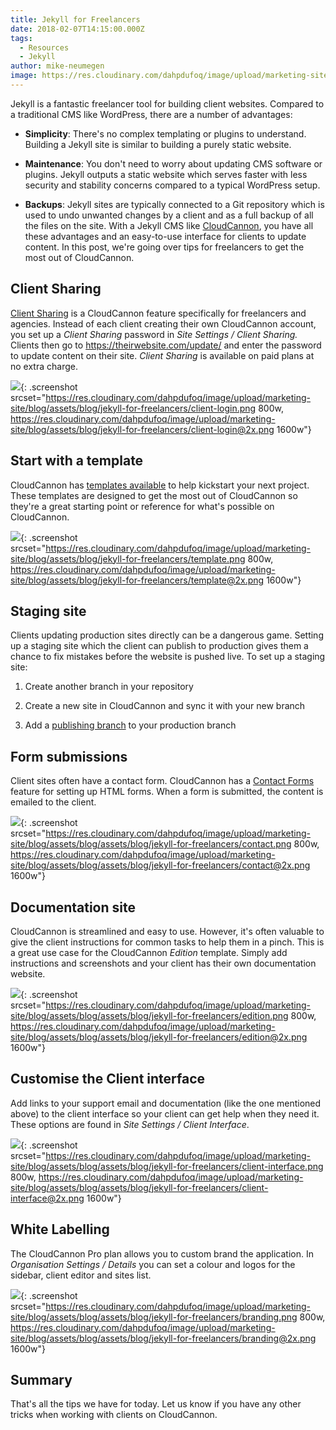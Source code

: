 ```yaml
---
title: Jekyll for Freelancers
date: 2018-02-07T14:15:00.000Z
tags:
  - Resources
  - Jekyll
author: mike-neumegen
image: https://res.cloudinary.com/dahpdufoq/image/upload/marketing-site/blog/uploads/blog-laptop-stack-of-books.jpg
---
```

Jekyll is a fantastic freelancer tool for building client websites. Compared to a traditional CMS like WordPress, there are a number of advantages:

* **Simplicity**\: There's no complex templating or plugins to understand. Building a Jekyll site is similar to building a purely static website.

* **Maintenance**\: You don't need to worry about updating CMS software or plugins. Jekyll outputs a static website which serves faster with less security and stability concerns compared to a typical WordPress setup.

* **Backups**\: Jekyll sites are typically connected to a Git repository which is used to undo unwanted changes by a client and as a full backup of all the files on the site. With a Jekyll CMS like [CloudCannon](https://cloudcannon.com), you have all these advantages and an easy-to-use interface for clients to update content. In this post, we're going over tips for freelancers to get the most out of CloudCannon.

## Client Sharing

[Client Sharing](https://docs.cloudcannon.com/sharing/client-sharing/) is a CloudCannon feature specifically for freelancers and agencies. Instead of each client creating their own CloudCannon account, you set up a *Client Sharing* password in *Site Settings / Client Sharing.* Clients then go to https://theirwebsite.com/update/ and enter the password to update content on their site. *Client Sharing* is available on paid plans at no extra charge.

![](https://res.cloudinary.com/dahpdufoq/image/upload/marketing-site/blog/assets/blog/jekyll-for-freelancers/client-login.png){: .screenshot srcset="https://res.cloudinary.com/dahpdufoq/image/upload/marketing-site/blog/assets/blog/jekyll-for-freelancers/client-login.png 800w,
https://res.cloudinary.com/dahpdufoq/image/upload/marketing-site/blog/assets/blog/jekyll-for-freelancers/client-login@2x.png 1600w"}

## Start with a template

CloudCannon has [templates available](https://learn.cloudcannon.com/jekyll-templates/) to help kickstart your next project. These templates are designed to get the most out of CloudCannon so they're a great starting point or reference for what's possible on CloudCannon.

![](https://res.cloudinary.com/dahpdufoq/image/upload/marketing-site/blog/assets/blog/jekyll-for-freelancers/template.png){: .screenshot srcset="https://res.cloudinary.com/dahpdufoq/image/upload/marketing-site/blog/assets/blog/jekyll-for-freelancers/template.png 800w,
https://res.cloudinary.com/dahpdufoq/image/upload/marketing-site/blog/assets/blog/jekyll-for-freelancers/template@2x.png 1600w"}

## Staging site

Clients updating production sites directly can be a dangerous game. Setting up a staging site which the client can publish to production gives them a chance to fix mistakes before the website is pushed live. To set up a staging site:

1. Create another branch in your repository

2. Create a new site in CloudCannon and sync it with your new branch

3. Add a [publishing branch](https://docs.cloudcannon.com/syncing/publishing/) to your production branch

## Form submissions

Client sites often have a contact form. CloudCannon has a [Contact Forms](https://docs.cloudcannon.com/hosting/contact-forms/) feature for setting up HTML forms. When a form is submitted, the content is emailed to the client.

![](https://res.cloudinary.com/dahpdufoq/image/upload/marketing-site/blog/assets/blog/jekyll-for-freelancers/contact.png){: .screenshot srcset="https://res.cloudinary.com/dahpdufoq/image/upload/marketing-site/blog/assets/blog/assets/blog/jekyll-for-freelancers/contact.png 800w,
https://res.cloudinary.com/dahpdufoq/image/upload/marketing-site/blog/assets/blog/assets/blog/jekyll-for-freelancers/contact@2x.png 1600w"}

## Documentation site

CloudCannon is streamlined and easy to use. However, it's often valuable to give the client instructions for common tasks to help them in a pinch. This is a great use case for the CloudCannon *Edition* template. Simply add instructions and screenshots and your client has their own documentation website.

![](https://res.cloudinary.com/dahpdufoq/image/upload/marketing-site/blog/assets/blog/jekyll-for-freelancers/edition.png){: .screenshot srcset="https://res.cloudinary.com/dahpdufoq/image/upload/marketing-site/blog/assets/blog/assets/blog/jekyll-for-freelancers/edition.png 800w,
https://res.cloudinary.com/dahpdufoq/image/upload/marketing-site/blog/assets/blog/assets/blog/jekyll-for-freelancers/edition@2x.png 1600w"}

## Customise the Client interface

Add links to your support email and documentation (like the one mentioned above) to the client interface so your client can get help when they need it. These options are found in *Site Settings / Client Interface*.

![](https://res.cloudinary.com/dahpdufoq/image/upload/marketing-site/blog/assets/blog/jekyll-for-freelancers/client-interface.png){: .screenshot srcset="https://res.cloudinary.com/dahpdufoq/image/upload/marketing-site/blog/assets/blog/assets/blog/jekyll-for-freelancers/client-interface.png 800w,
https://res.cloudinary.com/dahpdufoq/image/upload/marketing-site/blog/assets/blog/assets/blog/jekyll-for-freelancers/client-interface@2x.png 1600w"}

## White Labelling

The CloudCannon Pro plan allows you to custom brand the application. In *Organisation Settings / Details* you can set a colour and logos for the sidebar, client editor and sites list.

![](https://res.cloudinary.com/dahpdufoq/image/upload/marketing-site/blog/assets/blog/jekyll-for-freelancers/branding.png){: .screenshot srcset="https://res.cloudinary.com/dahpdufoq/image/upload/marketing-site/blog/assets/blog/assets/blog/jekyll-for-freelancers/branding.png 800w,
https://res.cloudinary.com/dahpdufoq/image/upload/marketing-site/blog/assets/blog/assets/blog/jekyll-for-freelancers/branding@2x.png 1600w"}

## Summary

That's all the tips we have for today. Let us know if you have any other tricks when working with clients on CloudCannon.